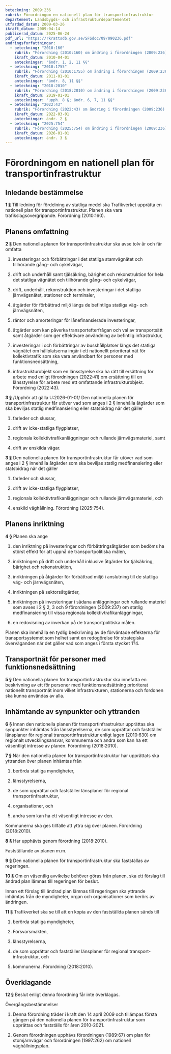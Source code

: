 ```yaml
---
beteckning: 2009:236
rubrik: Förordningom en nationell plan för transportinfrastruktur
departement: Landsbygds- och infrastrukturdepartementet
utfardad_datum: 2009-03-26
ikraft_datum: 2009-04-14
publicerad_datum: 2025-06-24
pdf_url: "https://rkrattsdb.gov.se/SFSdoc/09/090236.pdf"
andringsforfattningar:
  - beteckning: "2010:160"
    rubrik: "Förordning (2010:160) om ändring i förordningen (2009:236) om en nationell plan för transportinfrastruktur"
    ikraft_datum: 2010-04-01
    anteckningar: "ändr. 1, 2, 11 §§"
  - beteckning: "2010:1755"
    rubrik: "Förordning (2010:1755) om ändring i förordningen (2009:236) om en nationell plan för transportinfrastruktur"
    ikraft_datum: 2011-01-01
    anteckningar: "ändr. 8, 11 §§"
  - beteckning: "2018:2010"
    rubrik: "Förordning (2018:2010) om ändring i förordningen (2009:236) om en nationell plan för transportinfrastruktur"
    ikraft_datum: 2019-01-01
    anteckningar: "upph. 8 §; ändr. 6, 7, 11 §§"
  - beteckning: "2022:43"
    rubrik: "Förordning (2022:43) om ändring i förordningen (2009:236) om en nationell plan för transportinfrastruktur"
    ikraft_datum: 2022-03-01
    anteckningar: ändr. 2 §
  - beteckning: "2025:754"
    rubrik: "Förordning (2025:754) om ändring i förordningen (2009:236) om en nationell plan för transportinfrastruktur"
    ikraft_datum: 2026-01-01
    anteckningar: ändr. 3 §
---
```


# Förordningom en nationell plan för transportinfrastruktur

## Inledande bestämmelse

**1 §** Till ledning för fördelning av statliga medel ska Trafikverket upprätta en nationell plan för transportinfrastruktur. Planen ska vara trafikslagsövergripande. Förordning (2010:160).

## Planens omfattning

**2 §** Den nationella planen för transportinfrastruktur ska avse tolv år och får omfatta

1. investeringar och förbättringar i det statliga stamvägnätet och tillhörande gång- och cykelvägar,

2. drift och underhåll samt tjälsäkring, bärighet och rekonstruktion för hela det statliga vägnätet och tillhörande gång- och cykelvägar,

3. drift, underhåll, rekonstruktion och investeringar i det statliga järnvägsnätet, stationer och terminaler,

4. åtgärder för förbättrad miljö längs de befintliga statliga väg- och järnvägsnäten,

5. räntor och amorteringar för lånefinansierade investeringar,

6. åtgärder som kan påverka transportefterfrågan och val av transportsätt samt åtgärder som ger effektivare användning av befintlig infrastruktur,

7. investeringar i och förbättringar av busshållplatser längs det statliga vägnätet om hållplatserna ingår i ett nationellt prioriterat nät för kollektivtrafik som ska vara användbart för personer med funktionsnedsättning,

8. infrastrukturobjekt som en länsstyrelse ska ha rätt till ersättning för arbete med enligt förordningen (2022:41) om ersättning till en länsstyrelse för arbete med ett omfattande infrastrukturobjekt. Förordning (2022:43).

**3 §** /Upphör att gälla U:2026-01-01/ Den nationella planen för transportinfrastruktur får utöver vad som anges i 2 § innehålla åtgärder som ska beviljas statlig medfinansiering eller statsbidrag när det gäller

1. farleder och slussar,

2. drift av icke-statliga flygplatser,

3. regionala kollektivtrafikanläggningar och rullande järnvägsmateriel, samt

4. drift av enskilda vägar.

**3 §** Den nationella planen för transportinfrastruktur får utöver vad som anges i 2 § innehålla åtgärder som ska beviljas statlig medfinansiering eller statsbidrag när det gäller

1. farleder och slussar,

2. drift av icke-statliga flygplatser,

3. regionala kollektivtrafikanläggningar och rullande järnvägsmateriel, och

4. enskild väghållning. Förordning (2025:754).

## Planens inriktning

**4 §** Planen ska ange

1. den inriktning på investeringar och förbättringsåtgärder som bedöms ha störst effekt för att uppnå de transportpolitiska målen,

2. inriktningen på drift och underhåll inklusive åtgärder för tjälsäkring, bärighet och rekonstruktion,

3. inriktningen på åtgärder för förbättrad miljö i anslutning till de statliga väg- och järnvägsnäten,

4. inriktningen på sektorsåtgärder,

5. inriktningen på investeringar i sådana anläggningar och rullande materiel som avses i 2 § 2, 3 och 9 förordningen (2009:237) om statlig  medfinansiering till vissa regionala kollektivtrafikanläggningar,

6. en redovisning av inverkan på de transportpolitiska målen.

Planen ska innehålla en tydlig beskrivning av de förväntade effekterna för transportsystemet som helhet samt en redogörelse för strategiska överväganden när det gäller vad som anges i första stycket 1?4.

## Transportnät för personer med funktionsnedsättning

**5 §** Den nationella planen för transportinfrastruktur ska innefatta en beskrivning av ett för personer med funktionsnedsättning prioriterat nationellt transportnät inom vilket infrastrukturen, stationerna och fordonen ska kunna användas av alla.

## Inhämtande av synpunkter och yttranden

**6 §** Innan den nationella planen för transportinfrastruktur upprättas ska synpunkter inhämtas från länsstyrelserna, de som upprättar och fastställer länsplaner för regional transportinfrastruktur enligt lagen (2010:630) om regionalt utvecklingsansvar, kommunerna och andra som kan ha ett väsentligt intresse av planen. Förordning (2018:2010).

**7 §** När den nationella planen för transportinfrastruktur har upprättats ska yttranden över planen inhämtas från

1. berörda statliga myndigheter,

2. länsstyrelserna,

3. de som upprättar och fastställer länsplaner för regional transportinfrastruktur,

4. organisationer, och

5. andra som kan ha ett väsentligt intresse av den.

Kommunerna ska ges tillfälle att yttra sig över planen. Förordning (2018:2010).

**8 §** Har upphävts genom förordning (2018:2010).

Fastställande av planen m.m.

**9 §** Den nationella planen för transportinfrastruktur ska fastställas av regeringen.

**10 §** Om en väsentlig avvikelse behöver göras från planen, ska ett förslag till ändrad plan lämnas till regeringen för beslut.

Innan ett förslag till ändrad plan lämnas till regeringen ska yttrande inhämtas från de myndigheter, organ och organisationer som berörs av ändringen.

**11 §** Trafikverket ska se till att en kopia av den fastställda planen sänds till

1. berörda statliga myndigheter,

2. Försvarsmakten,

3. länsstyrelserna,

4. de som upprättar och fastställer länsplaner för regional transport-infrastruktur, och

5. kommunerna. Förordning (2018:2010).

## Överklagande

**12 §** Beslut enligt denna förordning får inte överklagas.

Övergångsbestämmelser

1. Denna förordning träder i kraft den 14 april 2009 och tillämpas första gången på den nationella planen för transportinfrastruktur som upprättas och fastställs för åren 2010-2021.

2. Genom förordningen upphävs förordningen (1989:67) om plan för stomjärnvägar och förordningen (1997:262) om nationell väghållningsplan.